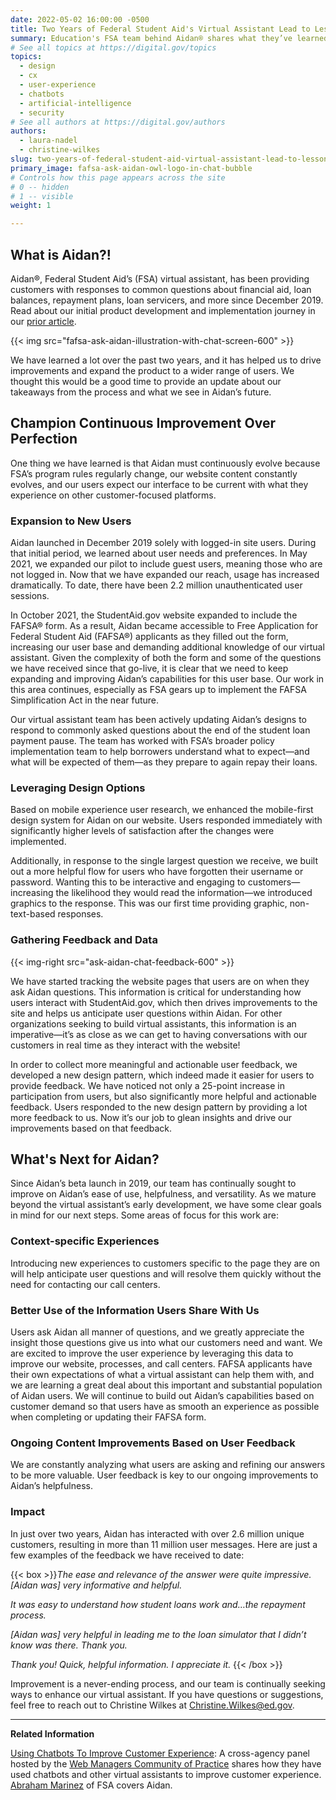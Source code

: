 ```yaml
---
date: 2022-05-02 16:00:00 -0500
title: Two Years of Federal Student Aid's Virtual Assistant Lead to Lessons Learned and a Clear Vision of the Work Ahead
summary: Education's FSA team behind Aidan® shares what they’ve learned over the past two years to help drive improvements and expand the product to a wider range of users.
# See all topics at https://digital.gov/topics
topics:
  - design
  - cx
  - user-experience
  - chatbots
  - artificial-intelligence
  - security
# See all authors at https://digital.gov/authors
authors:
  - laura-nadel
  - christine-wilkes
slug: two-years-of-federal-student-aid-virtual-assistant-lead-to-lessons-learned-and-a-clear-vision-of-the-work-ahead
primary_image: fafsa-ask-aidan-owl-logo-in-chat-bubble
# Controls how this page appears across the site
# 0 -- hidden
# 1 -- visible
weight: 1

---
```


## What is Aidan?!

Aidan®, Federal Student Aid’s (FSA) virtual assistant, has been providing customers with responses to common questions about financial aid, loan balances, repayment plans, loan servicers, and more since December 2019. Read about our initial product development and implementation journey in our [prior article](https://digital.gov/2020/12/07/federal-student-aids-new-virtual-assistant-offers-model-for-improved-customer-service-in-government/).

{{< img src="fafsa-ask-aidan-illustration-with-chat-screen-600" >}}

We have learned a lot over the past two years, and it has helped us to drive improvements and expand the product to a wider range of users. We thought this would be a good time to provide an update about our takeaways from the process and what we see in Aidan’s future.

## Champion Continuous Improvement Over Perfection

One thing we have learned is that Aidan must continuously evolve because FSA’s program rules regularly change, our website content constantly evolves, and our users expect our interface to be current with what they experience on other customer-focused platforms.

### Expansion to New Users

Aidan launched in December 2019 solely with logged-in site users. During that initial period, we learned about user needs and preferences. In May 2021, we expanded our pilot to include guest users, meaning those who are not logged in. Now that we have expanded our reach, usage has increased dramatically. To date, there have been 2.2 million unauthenticated user sessions.

In October 2021, the StudentAid.gov website expanded to include the FAFSA® form. As a result, Aidan became accessible to Free Application for Federal Student Aid (FAFSA®) applicants as they filled out the form, increasing our user base and demanding additional knowledge of our virtual assistant. Given the complexity of both the form and some of the questions we have received since that go-live, it is clear that we need to keep expanding and improving Aidan’s capabilities for this user base. Our work in this area continues, especially as FSA gears up to implement the FAFSA Simplification Act in the near future.

Our virtual assistant team has been actively updating Aidan’s designs to respond to commonly asked questions about the end of the student loan payment pause. The team has worked with FSA’s broader policy implementation team to help borrowers understand what to expect&mdash;and what will be expected of them&mdash;as they prepare to again repay their loans.

### Leveraging Design Options

Based on mobile experience user research, we enhanced the mobile-first design system for Aidan on our website. Users responded immediately with significantly higher levels of satisfaction after the changes were implemented.

Additionally, in response to the single largest question we receive, we built out a more helpful flow for users who have forgotten their username or password. Wanting this to be interactive and engaging to customers&mdash;increasing the likelihood they would read the information&mdash;we introduced graphics to the response. This was our first time providing graphic, non-text-based responses.

### Gathering Feedback and Data

{{< img-right src="ask-aidan-chat-feedback-600" >}}

We have started tracking the website pages that users are on when they ask Aidan questions. This information is critical for understanding how users interact with StudentAid.gov, which then drives improvements to the site and helps us anticipate user questions within Aidan. For other organizations seeking to build virtual assistants, this information is an imperative—it’s as close as we can get to having conversations with our customers in real time as they interact with the website!

In order to collect more meaningful and actionable user feedback, we developed a new design pattern, which indeed made it easier for users to provide feedback. We have noticed not only a 25-point increase in participation from users, but also significantly more helpful and actionable feedback. Users responded to the new design pattern by providing a lot more feedback to us. Now it’s our job to glean insights and drive our improvements based on that feedback. 

## What's Next for Aidan?

Since Aidan’s beta launch in 2019, our team has continually sought to improve on Aidan’s ease of use, helpfulness, and versatility. As we mature beyond the virtual assistant’s early development, we have some clear goals in mind for our next steps. Some areas of focus for this work are:

### Context-specific Experiences

Introducing new experiences to customers specific to the page they are on will help anticipate user questions and will resolve them quickly without the need for contacting our call centers.

### Better Use of the Information Users Share With Us

Users ask Aidan all manner of questions, and we greatly appreciate the insight those questions give us into what our customers need and want. We are excited to improve the user experience by leveraging this data to improve our website, processes, and call centers. FAFSA applicants have their own expectations of what a virtual assistant can help them with, and we are learning a great deal about this important and substantial population of Aidan users. We will continue to build out Aidan’s capabilities based on customer demand so that users have as smooth an experience as possible when completing or updating their FAFSA form.

### Ongoing Content Improvements Based on User Feedback

We are constantly analyzing what users are asking and refining our answers to be more valuable. User feedback is key to our ongoing improvements to Aidan’s helpfulness. 

### Impact

In just over two years, Aidan has interacted with over 2.6 million unique customers, resulting in more than 11 million user messages. Here are just a few examples of the feedback we have received to date:

{{< box >}}_The ease and relevance of the answer were quite impressive. [Aidan was] very informative and helpful._

_It was easy to understand how student loans work and…the repayment process._

_[Aidan was] very helpful in leading me to the loan simulator that I didn’t know was there. Thank you._

_Thank you! Quick, helpful information. I appreciate it._ {{< /box >}}

Improvement is a never-ending process, and our team is continually seeking ways to enhance our virtual assistant. If you have questions or suggestions, feel free to reach out to Christine Wilkes at [Christine.Wilkes@ed.gov](mailto:Christine.Wilkes@ed.gov).

***

**Related Information**

[Using Chatbots To Improve Customer Experience](https://digital.gov/2021/04/07/using-chatbots-to-improve-customer-experience/): A cross-agency panel hosted by the [Web Managers Community of Practice](https://digital.gov/communities/web-content-managers/) shares how they have used chatbots and other virtual assistants to improve customer experience. [Abraham Marinez](https://digital.gov/authors/abraham-marinez/) of FSA covers Aidan.
